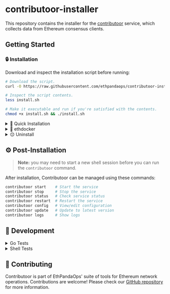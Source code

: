 # contributoor-installer

This repository contains the installer for the [contributoor](https://github.com/ethpandaops/contributoor) service, which collects data from Ethereum consensus clients.

## Getting Started

  ### 🔒 Installation

  Download and inspect the installation script before running:
  ```bash
  # Download the script.
  curl -O https://raw.githubusercontent.com/ethpandaops/contributoor-installer/refs/heads/master/install.sh
  
  # Inspect the script contents.
  less install.sh
  
  # Make it executable and run if you're satisfied with the contents.
  chmod +x install.sh && ./install.sh
  ```

<details>
  <summary>🚀 Quick Installation</summary>

  If you trust the source, you can run this one-liner:
  ```bash
  curl -O https://raw.githubusercontent.com/ethpandaops/contributoor-installer/refs/heads/master/install.sh && chmod +x install.sh && ./install.sh
  ```
</details>

<details>
  <summary>🐳 ethdocker</summary>

  If you're using [eth-docker](https://ethdocker.com), setup is as follows:

- In your .env file:
  - add `:contributoor.yml` to `COMPOSE_FILE`
  - set `CONTRIBUTOOR_USERNAME` to your username
  - set `CONTRIBUTOOR_PASSWORD` to your password
- Run `./ethd update`
- Run `./ethd up`

You can read more about configuring eth-docker [here](https://ethdocker.com/Usage/Advanced#specialty-yml-files).
</details>

<details>
  <summary>😔 Uninstall</summary>

  Uninstalling contributoor can be done by running the installer with the `-u` flag:
  ```bash
  curl -O https://raw.githubusercontent.com/ethpandaops/contributoor-installer/refs/heads/master/install.sh && chmod +x install.sh && ./install.sh -u
  ```
</details>

## ⚙️ Post-Installation

> **Note:** you may need to start a new shell session before you can run the `contributoor` command.

After installation, Contributoor can be managed using these commands:

```bash
contributoor start    # Start the service
contributoor stop     # Stop the service
contributoor status   # Check service status
contributoor restart  # Restart the service
contributoor config   # View/edit configuration
contributoor update   # Update to latest version
contributoor logs     # Show logs
```

## 🔨 Development

<details>
  <summary>Go Tests</summary>

  Execute the full test suite:

  ```bash
  go test ./...
  ```

  Run short tests only:

  ```bash
  go test -test.short ./...
  ```

  Run with coverage:

  ```bash
  go test -failfast -cover -coverpkg=./... -coverprofile=coverage.out ./... && go tool cover -html=coverage.out
  ```
</details>

<details>
  <summary>Shell Tests</summary>

  Requires [`bats`](https://github.com/bats-core/bats-core):

  ```bash
  bats *.bats
  ```

  For test coverage (requires [`kcov`](https://github.com/SimonKagstrom/kcov)):

  ```bash
  kcov --bash-parser="$(which bash)" --include-pattern=install.sh /path/to/coverage/output bats --tap install.bats
  ```
</details>

## 🤝 Contributing

Contributoor is part of EthPandaOps' suite of tools for Ethereum network operations. Contributions are welcome! Please check our [GitHub repository](https://github.com/ethpandaops) for more information.
